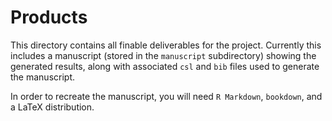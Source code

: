 # Products

This directory contains all finable deliverables for the project. Currently this includes a manuscript (stored in the `manuscript` subdirectory) showing the generated results, along with associated `csl` and `bib` files used to generate the manuscript.

In order to recreate the manuscript, you will need `R Markdown`, `bookdown`, and a LaTeX distribution.